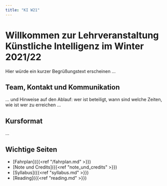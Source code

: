 ```yaml
---
title: "KI W21"
---
```



# Willkommen zur Lehrveranstaltung Künstliche Intelligenz im Winter 2021/22

Hier würde ein kurzer Begrüßungstext erscheinen ...

## Team, Kontakt und Kommunikation

...  und Hinweise auf den Ablauf: wer ist beteiligt, wann sind welche Zeiten, wie ist wer zu erreichen ...

## Kursformat

...

## Wichtige Seiten

* [Fahrplan]({{<ref "/fahrplan.md" >}})
* [Note und Credits]({{<ref "note_und_credits" >}})
* [Syllabus]({{<ref "syllabus.md" >}})
* [Reading]({{<ref "reading.md" >}})
